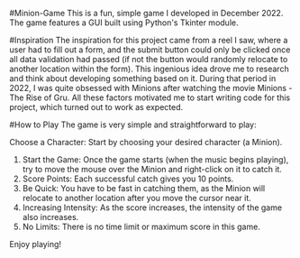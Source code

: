 #Minion-Game
This is a fun, simple game I developed in December 2022. The game features a GUI built using Python's Tkinter module.

#Inspiration
The inspiration for this project came from a reel I saw, where a user had to fill out a form, and the submit button could only be clicked once all data validation had passed (if not the button would randomly relocate to another location within the form). This ingenious idea drove me to research and think about developing something based on it. During that period in 2022, I was quite obsessed with Minions after watching the movie Minions - The Rise of Gru. All these factors motivated me to start writing code for this project, which turned out to work as expected.

#How to Play
The game is very simple and straightforward to play:

Choose a Character: Start by choosing your desired character (a Minion).
1. Start the Game: Once the game starts (when the music begins playing), try to move the mouse over the Minion and right-click on it to catch it.
2. Score Points: Each successful catch gives you 10 points.
3. Be Quick: You have to be fast in catching them, as the Minion will relocate to another location after you move the cursor near it.
4. Increasing Intensity: As the score increases, the intensity of the game also increases.
5. No Limits: There is no time limit or maximum score in this game.

Enjoy playing!

